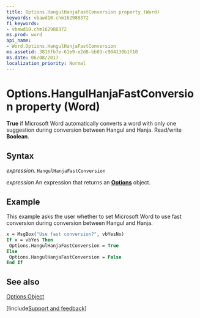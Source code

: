 ```yaml
---
title: Options.HangulHanjaFastConversion property (Word)
keywords: vbawd10.chm162988372
f1_keywords:
- vbawd10.chm162988372
ms.prod: word
api_name:
- Word.Options.HangulHanjaFastConversion
ms.assetid: 3816fb7e-61e9-e2d8-bb03-c904130b1f10
ms.date: 06/08/2017
localization_priority: Normal
---
```



# Options.HangulHanjaFastConversion property (Word)

 **True** if Microsoft Word automatically converts a word with only one suggestion during conversion between Hangul and Hanja. Read/write **Boolean**.


## Syntax

_expression_. `HangulHanjaFastConversion`

 _expression_ An expression that returns an **[Options](Word.Options.md)** object.


## Example

This example asks the user whether to set Microsoft Word to use fast conversion during conversion between Hangul and Hanja.


```vb
x = MsgBox("Use fast conversion?", vbYesNo) 
If x = vbYes Then 
 Options.HangulHanjaFastConversion = True 
Else 
 Options.HangulHanjaFastConversion = False 
End If
```


## See also


[Options Object](Word.Options.md)

[!include[Support and feedback](~/includes/feedback-boilerplate.md)]